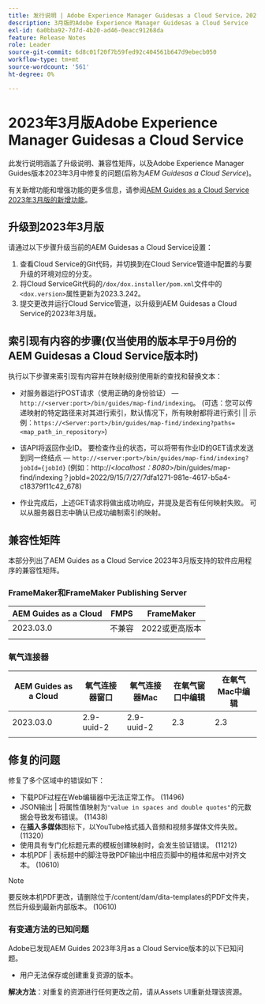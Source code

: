 ```yaml
---
title: 发行说明 | Adobe Experience Manager Guidesas a Cloud Service，2023年3月版
description: 3月版的Adobe Experience Manager Guidesas a Cloud Service
exl-id: 6a0bba92-7d7d-4b20-ad46-0eacc91268da
feature: Release Notes
role: Leader
source-git-commit: 6d8c01f20f7b59fed92c404561b647d9ebecb050
workflow-type: tm+mt
source-wordcount: '561'
ht-degree: 0%

---
```


# 2023年3月版Adobe Experience Manager Guidesas a Cloud Service

此发行说明涵盖了升级说明、兼容性矩阵，以及Adobe Experience Manager Guides版本2023年3月中修复的问题(后称为&#x200B;*AEM Guidesas a Cloud Service*)。

有关新增功能和增强功能的更多信息，请参阅[AEM Guides as a Cloud Service 2023年3月版的新增功能](whats-new-2023-3-0.md)。

## 升级到2023年3月版

请通过以下步骤升级当前的AEM Guidesas a Cloud Service设置：

1. 查看Cloud Service的Git代码，并切换到在Cloud Service管道中配置的与要升级的环境对应的分支。
1. 将Cloud ServiceGit代码的`/dox/dox.installer/pom.xml`文件中的`<dox.version>`属性更新为2023.3.242。
1. 提交更改并运行Cloud Service管道，以升级到AEM Guidesas a Cloud Service的2023年3月版。

## 索引现有内容的步骤(仅当使用的版本早于9月份的AEM Guidesas a Cloud Service版本时)

执行以下步骤来索引现有内容并在映射级别使用新的查找和替换文本：

* 对服务器运行POST请求（使用正确的身份验证） — `http://<server:port>/bin/guides/map-find/indexing`。
(可选：您可以传递映射的特定路径来对其进行索引，默认情况下，所有映射都将进行索引 || 示例：`https://<Server:port>/bin/guides/map-find/indexing?paths=<map_path_in_repository>`)

* 该API将返回作业ID。 要检查作业的状态，可以将带有作业ID的GET请求发送到同一终结点 — `http://<server:port>/bin/guides/map-find/indexing?jobId={jobId}`
(例如：http://&lt;_localhost：8080_>/bin/guides/map-find/indexing？jobId=2022/9/15/7/27/7dfa1271-981e-4617-b5a4-c18379f11c42_678)

* 作业完成后，上述GET请求将做出成功响应，并提及是否有任何映射失败。 可以从服务器日志中确认已成功编制索引的映射。

## 兼容性矩阵

本部分列出了AEM Guides as a Cloud Service 2023年3月版支持的软件应用程序的兼容性矩阵。

### FrameMaker和FrameMaker Publishing Server

| AEM Guides as a Cloud | FMPS | FrameMaker |
| --- | --- | --- |
| 2023.03.0 | 不兼容 | 2022或更高版本 |
| | | |


### 氧气连接器

| AEM Guides as a Cloud | 氧气连接器窗口 | 氧气连接器Mac | 在氧气窗口中编辑 | 在氧气Mac中编辑 |
| --- | --- | --- | --- | --- |
| 2023.03.0 | 2.9-uuid-2 | 2.9-uuid-2 | 2.3 | 2.3 |
|  |  |  |  |

## 修复的问题

修复了多个区域中的错误如下：

* 下载PDF过程在Web编辑器中无法正常工作。 (11496)
* JSON输出 | 将属性值映射为`"value in spaces and double quotes"`的元数据会导致发布错误。 (11438)
* 在&#x200B;**插入多媒体**&#x200B;图标下，以YouTube格式插入音频和视频多媒体文件失败。 (11320)
* 使用具有专门化标题元素的模板创建映射时，会发生验证错误。 (11212)
* 本机PDF | 表标题中的脚注导致PDF输出中相应页脚中的粗体和居中对齐文本。 (10610)
>[!NOTE]
>
>要反映本机PDF更改，请删除位于/content/dam/dita-templates的PDF文件夹，然后升级到最新内部版本。 (10610)

### 有变通方法的已知问题

Adobe已发现AEM Guides 2023年3月as a Cloud Service版本的以下已知问题。

* 用户无法保存或创建重复资源的版本。

**解决方法**：对重复的资源进行任何更改之前，请从Assets UI重新处理该资源。
